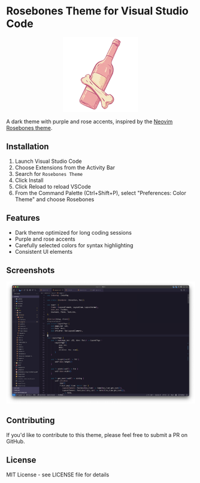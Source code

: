 # Rosebones Theme for Visual Studio Code

<p align="center">
  <img src="https://github.com/codersauce/rosebones/raw/main/assets/logo-small.png" alt="Project Logo" />
</p>

A dark theme with purple and rose accents, inspired by the [Neovim Rosebones theme](https://github.com/ccxnu/rosebones).

## Installation

1. Launch Visual Studio Code
2. Choose Extensions from the Activity Bar
3. Search for `Rosebones Theme`
4. Click Install
5. Click Reload to reload VSCode
6. From the Command Palette (Ctrl+Shift+P), select "Preferences: Color Theme" and choose Rosebones

## Features

- Dark theme optimized for long coding sessions
- Purple and rose accents
- Carefully selected colors for syntax highlighting
- Consistent UI elements

## Screenshots

![Screenshot](https://github.com/codersauce/rosebones/raw/main/assets/screenshot.png)

## Contributing

If you'd like to contribute to this theme, please feel free to submit a PR on GitHub.

## License

MIT License - see LICENSE file for details
